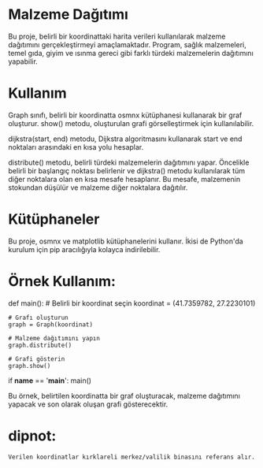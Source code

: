 # Malzeme Dağıtımı
Bu proje, belirli bir koordinattaki harita verileri kullanılarak malzeme dağıtımını gerçekleştirmeyi amaçlamaktadır. Program, sağlık malzemeleri, temel gıda, giyim ve ısınma gereci gibi farklı türdeki malzemelerin dağıtımını yapabilir.

# Kullanım
Graph sınıfı, belirli bir koordinatta osmnx kütüphanesi kullanarak bir graf oluşturur. show() metodu, oluşturulan grafi görselleştirmek için kullanılabilir.

dijkstra(start, end) metodu, Dijkstra algoritmasını kullanarak start ve end noktaları arasındaki en kısa yolu hesaplar.

distribute() metodu, belirli türdeki malzemelerin dağıtımını yapar. Öncelikle belirli bir başlangıç noktası belirlenir ve dijkstra() metodu kullanılarak tüm diğer noktalara olan en kısa mesafe hesaplanır. Bu mesafe, malzemenin stokundan düşülür ve malzeme diğer noktalara dağıtılır.

# Kütüphaneler
Bu proje, osmnx ve matplotlib kütüphanelerini kullanır. İkisi de Python'da kurulum için pip aracılığıyla kolayca indirilebilir.


# Örnek Kullanım:
def main():
    # Belirli bir koordinat seçin
    koordinat = (41.7359782, 27.2230101)

    # Grafı oluşturun
    graph = Graph(koordinat)

    # Malzeme dağıtımını yapın
    graph.distribute()

    # Grafi gösterin
    graph.show()
if __name__ == '__main__':
    main()

Bu örnek, belirtilen koordinatta bir graf oluşturacak, malzeme dağıtımını yapacak ve son olarak oluşan grafi gösterecektir.

# dipnot:
    Verilen koordinatlar kırklareli merkez/valilik binasını referans alır.
